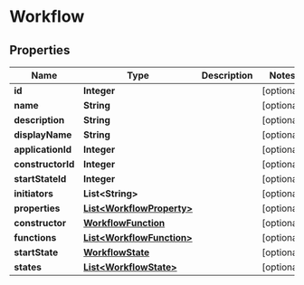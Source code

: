 
# Workflow

## Properties
Name | Type | Description | Notes
------------ | ------------- | ------------- | -------------
**id** | **Integer** |  |  [optional]
**name** | **String** |  |  [optional]
**description** | **String** |  |  [optional]
**displayName** | **String** |  |  [optional]
**applicationId** | **Integer** |  |  [optional]
**constructorId** | **Integer** |  |  [optional]
**startStateId** | **Integer** |  |  [optional]
**initiators** | **List&lt;String&gt;** |  |  [optional]
**properties** | [**List&lt;WorkflowProperty&gt;**](WorkflowProperty.md) |  |  [optional]
**constructor** | [**WorkflowFunction**](WorkflowFunction.md) |  |  [optional]
**functions** | [**List&lt;WorkflowFunction&gt;**](WorkflowFunction.md) |  |  [optional]
**startState** | [**WorkflowState**](WorkflowState.md) |  |  [optional]
**states** | [**List&lt;WorkflowState&gt;**](WorkflowState.md) |  |  [optional]



